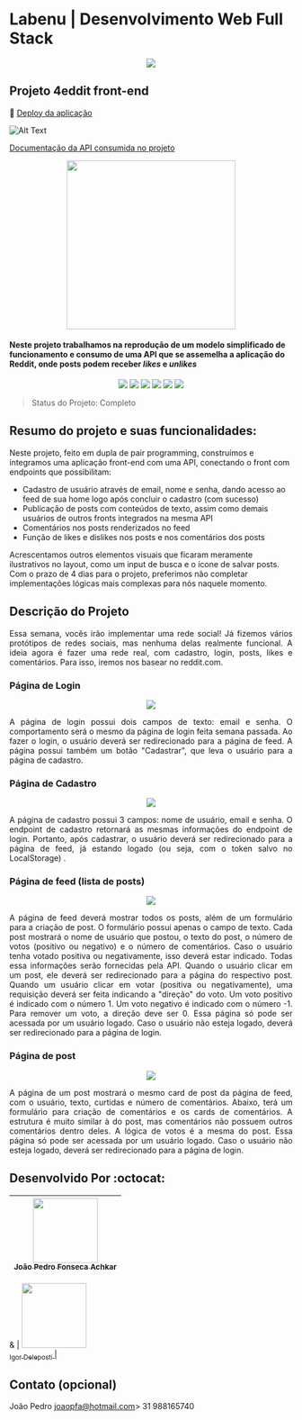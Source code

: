 # Labenu | Desenvolvimento Web Full Stack

<p align="center">
  <img src="https://user-images.githubusercontent.com/59856574/86274338-e7bbd280-bba7-11ea-9b0f-312418c0c364.png"/>
</p>

## Projeto 4eddit front-end

:dash: [Deploy da aplicação](http://furry-control.surge.sh/)

![Alt Text](https://github.com/joaopf4/4eddit/blob/master/src/imgs/Design%20sem%20nome.gif)

[Documentação da API consumida no projeto](https://documenter.getpostman.com/view/674905/SzYXXKEE?version=latest#08adf102-4d87-4f70-9dc3-b3c321b29739)

<p align="center">
  <img width="300px" src="https://i.imgur.com/GnNdSlH.png"/>
</p>

#### Neste projeto trabalhamos na reprodução de um modelo simplificado de funcionamento e consumo de uma API que se assemelha a aplicação do Reddit, onde posts podem receber <i>likes</i> e <i>unlikes</i>


<p align="center">
  <img src="https://img.shields.io/static/v1?label=react&message=framework&color=blue&style=for-the-badge&logo=REACT"/>
  <img src="https://img.shields.io/static/v1?label=redux&message=library&color=purple&style=for-the-badge&logo=REDUX"/>
  <img src="https://img.shields.io/static/v1?label=javascript&message=language&color=yellow&style=for-the-badge&logo=JAVASCRIPT"/>
  <img src="https://img.shields.io/static/v1?label=typescript&message=language&color=blue&style=for-the-badge&logo=TYPESCRIPT"/>
  <img src="https://img.shields.io/static/v1?label=styled-component&message=library&color=pink&style=for-the-badge&logo=STYLED-COMPONENTS"/>
   <img src="https://img.shields.io/static/v1?label=material-ui&message=library&color=blue&style=for-the-badge&logo=MATERIAL-UI"/>
</p>

> Status do Projeto: Completo

## Resumo do projeto e suas funcionalidades:

 
Neste projeto, feito em dupla de pair programming, construímos e integramos uma aplicação front-end com uma API, conectando o front com endpoints que possibilitam:
  
- Cadastro de usuário através de email, nome e senha, dando acesso ao feed de sua home logo após concluir o cadastro (com sucesso)
- Publicação de posts com conteúdos de texto, assim como demais usuários de outros fronts integrados na mesma API
- Comentários nos posts renderizados no feed
- Função de likes e dislikes nos posts e nos comentários dos posts

Acrescentamos outros elementos visuais que ficaram meramente ilustrativos no layout, como um input de busca e o ícone de salvar posts. 
Com o prazo de 4 dias para o projeto, preferimos não completar implementações lógicas mais complexas para nós naquele momento.



## Descrição do Projeto 

<p align="justify"> 
 Essa semana, vocês irão implementar uma rede social! Já fizemos vários protótipos de redes sociais, mas nenhuma delas realmente funcional. A ideia agora é fazer uma rede real, com cadastro, login, posts, likes e comentários. Para isso, iremos nos basear no reddit.com.
</p>

### Página de Login
<p align="center"><img src="https://i.imgur.com/X8MccTG.png"/><br></p>
<p align="justify">
  A página de login possui dois campos de texto: email e senha. O comportamento será o mesmo da página de login feita semana passada. Ao fazer o login, o usuário deverá ser redirecionado para a página de feed.
  A página possui também um botão "Cadastrar", que leva o usuário para a página de cadastro.
</p>

### Página de Cadastro
<p align="center"><img src="https://i.imgur.com/hMIxUHe.png"/></p>
<p align="justify">
  A página de cadastro possui 3 campos: nome de usuário, email e senha. O endpoint de cadastro retornará as mesmas informações do endpoint de login. Portanto, após cadastrar, o usuário deverá ser redirecionado para a página de feed, já estando logado (ou seja, com o token salvo no LocalStorage)  .
</p>

### Página de feed (lista de posts)
<p align="center"><img src="https://i.imgur.com/GNNYwih.png"/></p>
<p align="justify">
 A página de feed deverá mostrar todos os posts, além de um formulário para a criação de post. O formulário possui apenas o campo de texto. Cada post mostrará o nome de usuário que postou, o texto do post, o número de votos (positivo ou negativo) e o número de comentários. Caso o usuário tenha votado positiva ou negativamente, isso deverá estar indicado. Todas essa informações serão fornecidas pela API.
  Quando o usuário clicar em um post, ele deverá ser redirecionado para a página do respectivo post.
  Quando um usuário clicar em votar (positiva ou negativamente), uma requisição deverá ser feita indicando a "direção" do voto. Um voto positivo é indicado com o número 1. Um voto negativo é indicado com o número -1. Para remover um voto, a direção deve ser 0.
  Essa página só pode ser acessada por um usuário logado. Caso o usuário não esteja logado, deverá ser redirecionado para a página de login.
</p>

### Página de post
<p align="center"><img src="https://i.imgur.com/A1YCI3d.png"/></p>
 <p align="justify">
  A página de um post mostrará o mesmo card de post da página de feed, com o usuário, texto, curtidas e número de comentários. Abaixo, terá um formulário para criação de comentários e os cards de comentários. A estrutura é muito similar à do post, mas comentários não possuem outros comentários dentro deles. A lógica de votos é a mesma do post.
  Essa página só pode ser acessada por um usuário logado. Caso o usuário não esteja logado, deverá ser redirecionado para a página de login.
</p>


## Desenvolvido Por :octocat:

| [<img src="https://i.imgur.com/s55W74x.jpg" width=115><br><sub>João Pedro Fonseca Achkar </sub>](https://www.linkedin.com/in/joaopfa/) | 
| :---: |
&
| [<img src="https://media-exp1.licdn.com/dms/image/C4D03AQFffOc1nWKqGA/profile-displayphoto-shrink_800_800/0?e=1601510400&v=beta&t=rh0YwZkZOTQ1oDkAcxD4XImKg8aYW3ypUCwJRxYTlmw" width=115><br><sub>Igor Deleposti </sub>](https://www.linkedin.com/in/igordelesposti/) | 


## Contato (opcional)
João Pedro 
joaopfa@hotmail.com>
31 988165740
